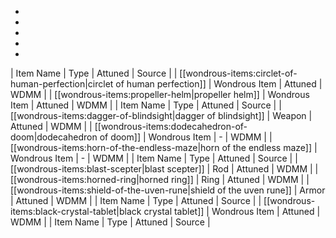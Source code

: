 * 
* 
* 
* 
* 
| Item Name | Type | Attuned | Source |
| [[wondrous-items:circlet-of-human-perfection|circlet of human perfection]] | Wondrous Item | Attuned | WDMM |
| [[wondrous-items:propeller-helm|propeller helm]] | Wondrous Item | Attuned | WDMM |
| Item Name | Type | Attuned | Source |
| [[wondrous-items:dagger-of-blindsight|dagger of blindsight]] | Weapon | Attuned | WDMM |
| [[wondrous-items:dodecahedron-of-doom|dodecahedron of doom]] | Wondrous Item | - | WDMM |
| [[wondrous-items:horn-of-the-endless-maze|horn of the endless maze]] | Wondrous Item | - | WDMM |
| Item Name | Type | Attuned | Source |
| [[wondrous-items:blast-scepter|blast scepter]] | Rod | Attuned | WDMM |
| [[wondrous-items:horned-ring|horned ring]] | Ring | Attuned | WDMM |
| [[wondrous-items:shield-of-the-uven-rune|shield of the uven rune]] | Armor | Attuned | WDMM |
| Item Name | Type | Attuned | Source |
| [[wondrous-items:black-crystal-tablet|black crystal tablet]] | Wondrous Item | Attuned | WDMM |
| Item Name | Type | Attuned | Source |